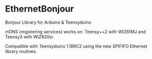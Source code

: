 EthernetBonjour
===============

Bonjour Library for Arduino & Teensyduino

mDNS (registering services) works on:
Teensy++2 with WIZ81MJ and
Teensy3 with WIZ820io

Compatible with Teensyduino 1.18RC2 using the new SPIFIFO Ethernet library routines.

